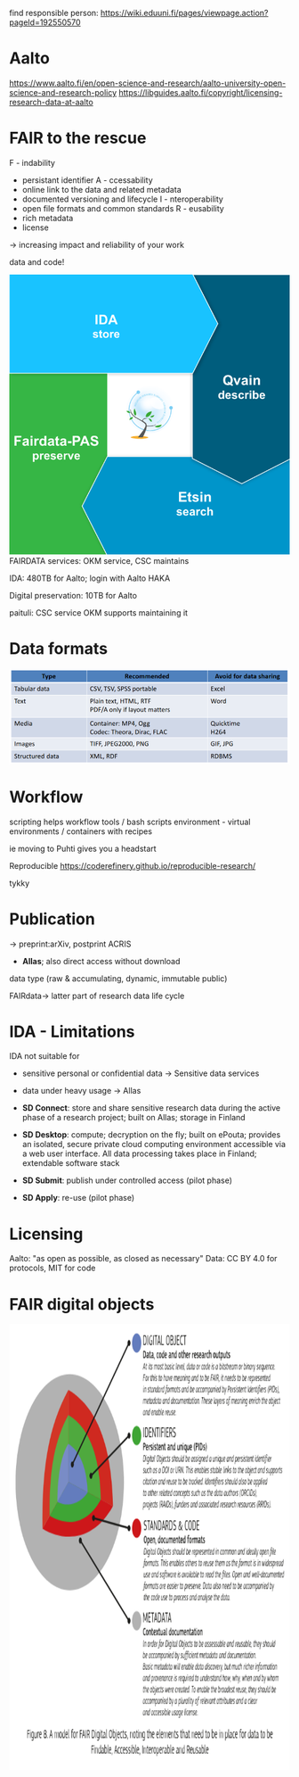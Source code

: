 find responsible person: https://wiki.eduuni.fi/pages/viewpage.action?pageId=192550570 


# Aalto

https://www.aalto.fi/en/open-science-and-research/aalto-university-open-science-and-research-policy
https://libguides.aalto.fi/copyright/licensing-research-data-at-aalto

# FAIR to the rescue

F - indability
* persistant identifier
A - ccessability
* online link to the data and related metadata
* documented versioning and lifecycle
I - nteroperability
* open file formats and common standards
R - eusability
* rich metadata
* license

-> increasing impact and reliability of your work

data and code!




![](img/fairdata.png)
FAIRDATA services: OKM service, CSC maintains

IDA: 480TB for Aalto; login with Aalto HAKA

Digital preservation: 10TB for Aalto


paituli: CSC service
OKM supports maintaining it


# Data formats

![](img/dataformats.png)

# Workflow

scripting helps
workflow tools / bash scripts
environment - virtual environments / containers with recipes

ie moving to Puhti gives you a headstart

Reproducible
https://coderefinery.github.io/reproducible-research/

tykky


# Publication

-> preprint:arXiv, postprint ACRIS


- **Allas**; also direct access without download

data type (raw & accumulating, dynamic, immutable public)

FAIRdata-> latter part of research data life cycle

# IDA - Limitations

IDA not suitable for 
* sensitive personal or confidential data -> Sensitive data services
* data under heavy usage -> Allas 


* **SD Connect**: store and share sensitive research data during the active phase of a research project; built on Allas; storage in Finland
* **SD Desktop**: compute; decryption on the fly; built on ePouta; provides an isolated, secure private cloud computing environment accessible via a web user interface. All data processing takes place in Finland; extendable software stack
* **SD Submit**: publish under controlled access (pilot phase)
* **SD Apply**: re-use (pilot phase)

# Licensing
Aalto: "as open as possible, as closed as necessary" 
Data: CC BY 4.0 for protocols, MIT for code

# FAIR digital objects


<p align="center">
<img src="img/FAIRonion.png"  
     height="800" />
</p>